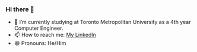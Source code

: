### Hi there 👋

<!--
**SafwanHasan/safwanhasan** is a ✨ _special_ ✨ repository because its `README.md` (this file) appears on your GitHub profile.

Here are some ideas to get you started: 
-->

- 🔭 I’m currently studying at Toronto Metropolitan University as a 4th year Computer Engineer. 
- 📫 How to reach me: [My LinkedIn](https://www.linkedin.com/in/safwan-hasan/)
- 😄 Pronouns: He/Him

